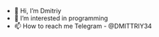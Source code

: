 - 👋 Hi, I’m Dmitriy
- 👀 I’m interested in programming
- 📫 How to reach me Telegram - @DMITTRIY34
<!---
DMITTRIY34/DMITTRIY34 is a ✨ special ✨ repository because its `README.md` (this file) appears on your GitHub profile.
You can click the Preview link to take a look at your changes.
--->
